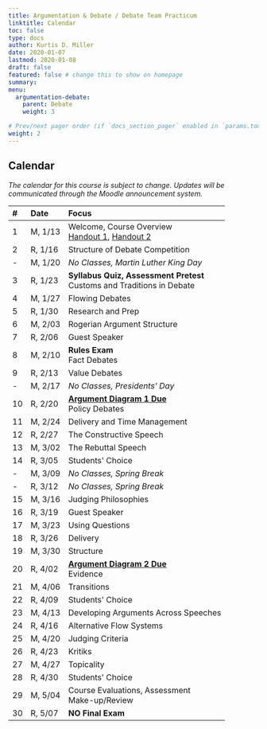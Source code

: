 ```yaml
---
title: Argumentation & Debate / Debate Team Practicum
linktitle: Calendar
toc: false
type: docs
author: Kurtis D. Miller
date: 2020-01-07
lastmod: 2020-01-08
draft: false
featured: false # change this to show on homepage
summary:
menu:
  argumentation-debate:
    parent: Debate
    weight: 3

# Prev/next pager order (if `docs_section_pager` enabled in `params.toml`)
weight: 2
---
```


[ho-sp]:  /course/debate-practicum/COMM-120-100-SP20-KM.pdf  "Handout - Syllabus"
[ho-sa]:  /course/debate-practicum/COMM-220-100-SP20-KM.pdf  "Handout - Syllabus"

Calendar
--------

*The calendar for this course is subject to change.*
*Updates will be communicated through the Moodle announcement system.*


| #  | Date     | Focus                                                                                                                                                                                      |
|:--|:-----------|:------------------------------------------------|
| 1  | M,  1/13 |                                            Welcome, Course Overview                        <br>                        [Handout 1][ho-sp], [Handout 2][ho-sa]                                   |
| 2  | R,  1/16 |                                            Structure of Debate Competition                                                                                                                  |
| -  | M,  1/20 |                                            *No Classes, Martin Luther King Day*                                                                                                             |
| 3  | R,  1/23 | **Syllabus Quiz, Assessment Pretest** <br> Customs and Traditions in Debate                                                                                                                 |
| 4  | M,  1/27 |                                            Flowing Debates                                                                                                                                  |
| 5  | R,  1/30 |                                            Research and Prep                                                                                                                                |
| 6  | M,  2/03 |                                            Rogerian Argument Structure                                                                                                                      |
| 7  | R,  2/06 | <!-- drill 6&7 -->                         Guest Speaker                                                                                                                                    |
| 8  | M,  2/10 | **Rules Exam**                        <br> Fact Debates                                                                                                                                     |
| 9  | R,  2/13 |                                            Value Debates                                                                                                                                    |
| -  | M,  2/17 |                                            *No Classes, Presidents' Day*                                                                                                                    |
| 10 | R,  2/20 | **[Argument Diagram 1 Due][Diagram]** <br> Policy Debates                                                                                                                                   |
| 11 | M,  2/24 |                                            Delivery and Time Management                                                                                                                     |
| 12 | R,  2/27 |                                            The Constructive Speech                                                                                                                          |
| 13 | M,  3/02 |                                            The Rebuttal Speech                                                                                                                              |
| 14 | R,  3/05 |                                            Students' Choice                                                                                                                                 |
| -  | M,  3/09 |                                            *No Classes, Spring Break*                                                                                                                       |
| -  | R,  3/12 |                                            *No Classes, Spring Break*                                                                                                                       |
| 15 | M,  3/16 |                                            Judging Philosophies                                                                                                                             |
| 16 | R,  3/19 | <!-- drill 19-20 -->                       Guest Speaker                                                                                                                                    |
| 17 | M,  3/23 |                                            Using Questions                                                                                                                                  |
| 18 | R,  3/26 |                                            Delivery                                                                                                                                         |
| 19 | M,  3/30 |                                            Structure                                                                                                                                        |
| 20 | R,  4/02 | **[Argument Diagram 2 Due][Diagram]** <br> Evidence                                        <!-- [Lesson Plan][TODO]-->                                                                      |
| 21 | M,  4/06 |                                            Transitions                                                                                                                                      |
| 22 | R,  4/09 |                                            Students' Choice                                                                                                                                 |
| 23 | M,  4/13 |                                            Developing Arguments Across Speeches                                                                                                             |
| 24 | R,  4/16 |                                            Alternative Flow Systems                                                                                                                         |
| 25 | M,  4/20 |                                            Judging Criteria                                                                                                                                 |
| 26 | R,  4/23 |                                            Kritiks                                                                                                                                          |
| 27 | M,  4/27 |                                            Topicality                                                                                                                                       |
| 28 | R,  4/30 |                                            Students' Choice                                                                                                                                 |
| 29 | M,  5/04 | Course Evaluations, Assessment        <br> Make-up/Review                                  <!-- [Lesson Plan][TODO]-->                                                                      |
| 30 | R,  5/07 |                                            **NO Final Exam**                                                                                                                                |

<!-- Assignment Links -->
[Diagram]:            /course/argumentation-deabte/assignment/argument-diagram-assignment/       "Assignment description"
[debate practice]:    /course/argumentation-debate/assignment/practice-speeches-grade/           "Assignment description"
[Flow Sheets]:        /course/argumentation-debate/assignment/flow-sheet-grade/                  "Assignment description"
[Judge Sheets]:       /course/argumentation-debate/assignment/judge-sheet-grade/                 "Assignment description"
[Prep Participation]: /course/argumentation-debate/assignment/prep-participation-grade/          "Assignment description"
[Professionalism]:    /course/argumentation-debate/assignment/professionalism-grade/             "Assignment description"

<!-- handout links -->

<!-- lesson plan links -->

<!-- visual aid links-->
